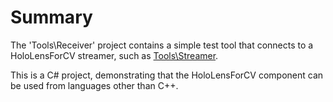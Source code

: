 
# Summary

The 'Tools\Receiver' project contains a simple test tool that connects to a HoloLensForCV streamer, such as [Tools\Streamer](../Streamer).

This is a C# project, demonstrating that the HoloLensForCV component can be used from languages other than C++.


